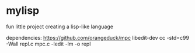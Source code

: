 # mylisp
fun little project creating a lisp-like language

dependencies: https://github.com/orangeduck/mpc
	      libedit-dev
cc -std=c99 -Wall repl.c mpc.c -ledit -lm -o repl